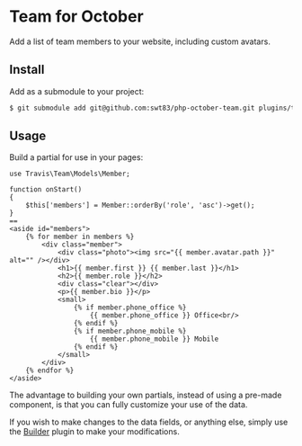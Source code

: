 # Team for October

Add a list of team members to your website, including custom avatars.

## Install

Add as a submodule to your project:

```bash
$ git submodule add git@github.com:swt83/php-october-team.git plugins/travis/team
```

## Usage

Build a partial for use in your pages:

```
use Travis\Team\Models\Member;

function onStart()
{
    $this['members'] = Member::orderBy('role', 'asc')->get();
}
==
<aside id="members">
    {% for member in members %}
        <div class="member">
            <div class="photo"><img src="{{ member.avatar.path }}" alt="" /></div>
            <h1>{{ member.first }} {{ member.last }}</h1>
            <h2>{{ member.role }}</h2>
            <div class="clear"></div>
            <p>{{ member.bio }}</p>
            <small>
                {% if member.phone_office %}
                    {{ member.phone_office }} Office<br/>
                {% endif %}
                {% if member.phone_mobile %}
                    {{ member.phone_mobile }} Mobile
                {% endif %}
            </small>
        </div>
    {% endfor %}
</aside>
```

The advantage to building your own partials, instead of using a pre-made component, is that you can fully customize your use of the data.

If you wish to make changes to the data fields, or anything else, simply use the [Builder](http://octobercms.com/plugin/rainlab-builder) plugin to make your modifications.
